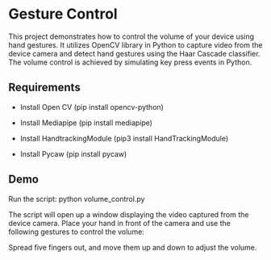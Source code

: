 
# Gesture Control

This project demonstrates how to control the volume of your device using hand gestures. It utilizes OpenCV library in Python to capture video from the device camera and detect hand gestures using the Haar Cascade classifier. The volume control is achieved by simulating key press events in Python.




## Requirements

- Install Open CV (pip install opencv-python)
- Install Mediapipe (pip install mediapipe)
- Install HandtrackingModule (pip3 install HandTrackingModule)

- Install Pycaw (pip install pycaw)


## Demo

Run the script: python volume_control.py

The script will open up a window displaying the video captured from the device camera. Place your hand in front of the camera and use the following gestures to control the volume:

Spread five fingers out, and move them up and down to adjust the volume.

